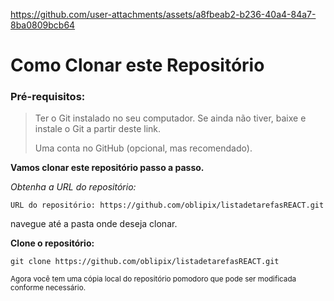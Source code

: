 





https://github.com/user-attachments/assets/a8fbeab2-b236-40a4-84a7-8ba0809bcb64















# Como Clonar este Repositório

>
### Pré-requisitos:


> Ter o Git instalado no seu computador.
> Se ainda não tiver, baixe e instale o Git a partir deste link.
>
> Uma conta no GitHub (opcional, mas recomendado).



**Vamos clonar este repositório passo a passo.**

_Obtenha a URL do repositório:_

`URL do repositório: https://github.com/oblipix/listadetarefasREACT.git`

navegue até a pasta onde deseja clonar.


**Clone o repositório:**

`git clone https://github.com/oblipix/listadetarefasREACT.git`


<sub> Agora você tem uma cópia local do repositório pomodoro que pode ser modificada conforme necessário. </sub>





